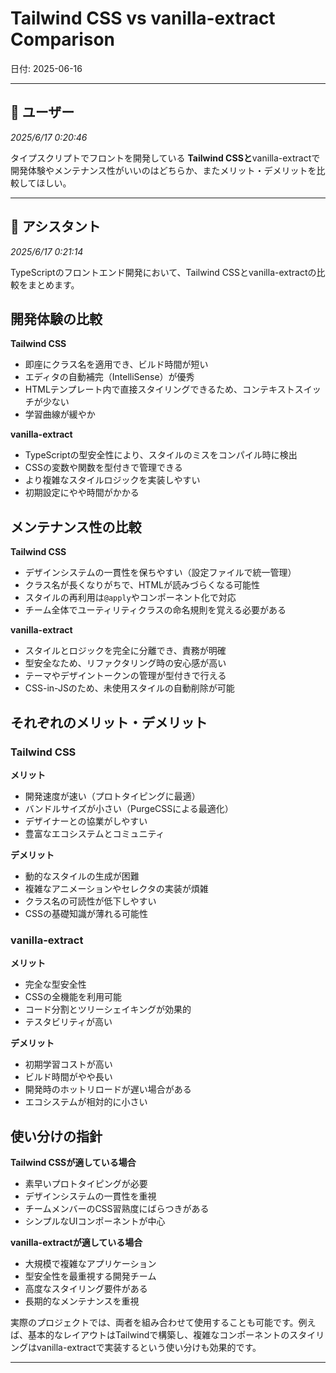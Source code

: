 # Tailwind CSS vs vanilla-extract Comparison

日付: 2025-06-16

---

## 👤 ユーザー
*2025/6/17 0:20:46*

タイプスクリプトでフロントを開発している **Tailwind CSSと**vanilla-extractで開発体験やメンテナンス性がいいのはどちらか、またメリット・デメリットを比較してほしい。

---

## 🤖 アシスタント
*2025/6/17 0:21:14*

TypeScriptのフロントエンド開発において、Tailwind CSSとvanilla-extractの比較をまとめます。

## 開発体験の比較

**Tailwind CSS**
- 即座にクラス名を適用でき、ビルド時間が短い
- エディタの自動補完（IntelliSense）が優秀
- HTMLテンプレート内で直接スタイリングできるため、コンテキストスイッチが少ない
- 学習曲線が緩やか

**vanilla-extract**
- TypeScriptの型安全性により、スタイルのミスをコンパイル時に検出
- CSSの変数や関数を型付きで管理できる
- より複雑なスタイルロジックを実装しやすい
- 初期設定にやや時間がかかる

## メンテナンス性の比較

**Tailwind CSS**
- デザインシステムの一貫性を保ちやすい（設定ファイルで統一管理）
- クラス名が長くなりがちで、HTMLが読みづらくなる可能性
- スタイルの再利用は`@apply`やコンポーネント化で対応
- チーム全体でユーティリティクラスの命名規則を覚える必要がある

**vanilla-extract**
- スタイルとロジックを完全に分離でき、責務が明確
- 型安全なため、リファクタリング時の安心感が高い
- テーマやデザイントークンの管理が型付きで行える
- CSS-in-JSのため、未使用スタイルの自動削除が可能

## それぞれのメリット・デメリット

### Tailwind CSS

**メリット**
- 開発速度が速い（プロトタイピングに最適）
- バンドルサイズが小さい（PurgeCSSによる最適化）
- デザイナーとの協業がしやすい
- 豊富なエコシステムとコミュニティ

**デメリット**
- 動的なスタイルの生成が困難
- 複雑なアニメーションやセレクタの実装が煩雑
- クラス名の可読性が低下しやすい
- CSSの基礎知識が薄れる可能性

### vanilla-extract

**メリット**
- 完全な型安全性
- CSSの全機能を利用可能
- コード分割とツリーシェイキングが効果的
- テスタビリティが高い

**デメリット**
- 初期学習コストが高い
- ビルド時間がやや長い
- 開発時のホットリロードが遅い場合がある
- エコシステムが相対的に小さい

## 使い分けの指針

**Tailwind CSSが適している場合**
- 素早いプロトタイピングが必要
- デザインシステムの一貫性を重視
- チームメンバーのCSS習熟度にばらつきがある
- シンプルなUIコンポーネントが中心

**vanilla-extractが適している場合**
- 大規模で複雑なアプリケーション
- 型安全性を最重視する開発チーム
- 高度なスタイリング要件がある
- 長期的なメンテナンスを重視

実際のプロジェクトでは、両者を組み合わせて使用することも可能です。例えば、基本的なレイアウトはTailwindで構築し、複雑なコンポーネントのスタイリングはvanilla-extractで実装するという使い分けも効果的です。

---
